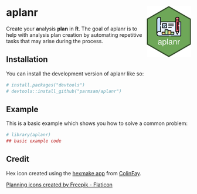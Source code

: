 
<!-- README.md is generated from README.Rmd. Please edit that file -->

# aplanr <img src="man/figures/logo.png" align="right" height="139" />

<!-- badges: start -->
<!-- badges: end -->

Create your **a**nalysis **plan** in **R**. The goal of aplanr is to
help with analysis plan creation by automating repetitive tasks that may
arise during the process.

## Installation

You can install the development version of aplanr like so:

``` r
# install.packages("devtools")
# devtools::install_github("parmsam/aplanr")
```

## Example

This is a basic example which shows you how to solve a common problem:

``` r
# library(aplanr)
## basic example code
```

## Credit

Hex icon created using the [hexmake
app](https://connect.thinkr.fr/hexmake/) from
[ColinFay](https://github.com/ColinFay/hexmake).

<a href="https://www.flaticon.com/free-icons/planning" title="planning icons">Planning
icons created by Freepik - Flaticon</a>
